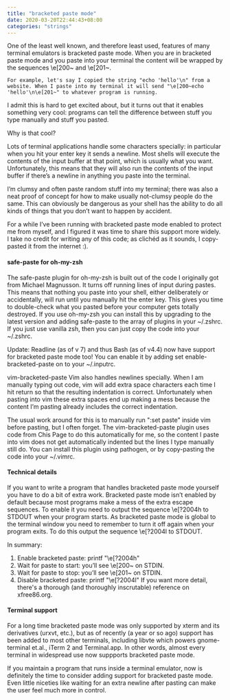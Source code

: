 ```yaml
---
title: "bracketed paste mode"
date: 2020-03-20T22:44:43+08:00
categories: "strings"
---
```


One of the least well known, and therefore least used, features of many terminal emulators is bracketed paste mode. When you are in bracketed paste mode and you paste into your terminal the content will be wrapped by the sequences \e[200~ and \e[201~.

```
For example, let's say I copied the string "echo 'hello'\n" from a website. When I paste into my terminal it will send "\e[200~echo 'hello'\n\e[201~" to whatever program is running.
```
I admit this is hard to get excited about, but it turns out that it enables something very cool: programs can tell the difference between stuff you type manually and stuff you pasted.

Why is that cool?

Lots of terminal applications handle some characters specially: in particular when you hit your enter key it sends a newline. Most shells will execute the contents of the input buffer at that point, which is usually what you want. Unfortunately, this means that they will also run the contents of the input buffer if there’s a newline in anything you paste into the terminal.

I’m clumsy and often paste random stuff into my terminal; there was also a neat proof of concept for how to make usually not-clumsy people do the same. This can obviously be dangerous as your shell has the ability to do all kinds of things that you don’t want to happen by accident.

For a while I’ve been running with bracketed paste mode enabled to protect me from myself, and I figured it was time to share this support more widely. I take no credit for writing any of this code; as clichéd as it sounds, I copy-pasted it from the internet :).

#### safe-paste for oh-my-zsh
The safe-paste plugin for oh-my-zsh is built out of the code I originally got from Michael Magnusson. It turns off running lines of input during pastes. This means that nothing you paste into your shell, either deliberately or accidentally, will run until you manually hit the enter key. This gives you time to double-check what you pasted before your computer gets totally destroyed.
If you use oh-my-zsh you can install this by upgrading to the latest version and adding  safe-paste to the array of plugins in your ~/.zshrc. If you just use vanilla zsh, then you can just copy the code into your ~/.zshrc.

Update: Readline (as of v 7) and thus Bash (as of v4.4) now have support for bracketed paste mode too! You can enable it by adding set enable-bracketed-paste on to your  ~/.inputrc.

vim-bracketed-paste
Vim also handles newlines specially. When I am manually typing out code, vim will add extra space characters each time I hit return so that the resulting indentation is correct. Unfortunately when pasting into vim these extra spaces end up making a mess because the content I’m pasting already includes the correct indentation.

The usual work around for this is to manually run ":set paste" inside vim before pasting, but I often forget. The vim-bracketed-paste plugin uses code from Chis Page to do this automatically for me, so the content I paste into vim does not get automatically indented but the lines I type manually still do. You can install this plugin using pathogen, or by copy-pasting the code into your ~/.vimrc.

#### Technical details
If you want to write a program that handles bracketed paste mode yourself you have to do a bit of extra work. Bracketed paste mode isn’t enabled by default because most programs make a mess of the extra escape sequences. To enable it you need to output the sequence  \e[?2004h to STDOUT when your program starts. As bracketed paste mode is global to the terminal window you need to remember to turn it off again when your program exits. To do this output the sequence \e[?2004l to STDOUT.

In summary:

1. Enable bracketed paste: printf "\e[?2004h"
2. Wait for paste to start: you’ll see \e[200~ on STDIN.
3. Wait for paste to stop: you’ll see \e[201~ on STDIN.
4. Disable bracketed paste: printf "\e[?2004l"
If you want more detail, there's a thorough (and thoroughly inscrutable) reference on xfree86.org.
#### Terminal support
For a long time bracketed paste mode was only supported by xterm and its derivatives (urxvt, etc.), but as of recently (a year or so ago) support has been added to most other terminals, including libvte which powers gnome-terminal et.al., iTerm 2 and Terminal.app. In other words, almost every terminal in widespread use now suppports bracketed paste mode.

If you maintain a program that runs inside a terminal emulator, now is definitely the time to consider adding support for bracketed paste mode. Even little niceties like waiting for an extra newline after pasting can make the user feel much more in control.
